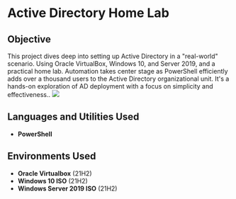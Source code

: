 <h1>Active Directory Home Lab</h1>


<h2>Objective</h2>
This project dives deep into setting up Active Directory in a "real-world" scenario. Using Oracle VirtualBox, Windows 10, and Server 2019, and a practical home lab. Automation takes center stage as PowerShell efficiently adds over a thousand users to the Active Directory organizational unit. It's a hands-on exploration of AD deployment with a focus on simplicity and effectiveness..

<img src="https://imgur.com/a/BM4K38U.png"/>

<br />


<h2>Languages and Utilities Used</h2>
 
- <b>PowerShell</b> 

<h2>Environments Used </h2>

- <b>Oracle Virtualbox</b> (21H2)
- <b>Windows 10 ISO</b> (21H2)
- <b>Windows Server 2019 ISO</b> (21H2)


<!--
 ```diff
- text in red
+ text in green
! text in orange
# text in gray
@@ text in purple (and bold)@@
```
--!>
